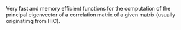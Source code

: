 Very fast and memory efficient functions for the computation of the principal eigenvector of a correlation matrix 
of a given matrix (usually originatimg from HiC).
